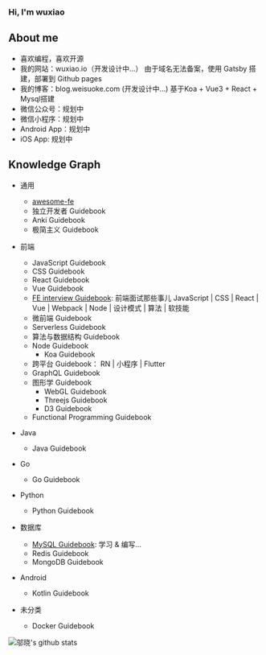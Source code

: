 ### Hi, I'm wuxiao

## About me

- 喜欢编程，喜欢开源
- 我的网站：wuxiao.io（开发设计中...） 由于域名无法备案，使用 Gatsby 搭建，部署到 Github pages
- 我的博客：blog.weisuoke.com (开发设计中...) 基于Koa + Vue3 + React + Mysql搭建
- 微信公众号：规划中
- 微信小程序：规划中
- Android App：规划中
- iOS App: 规划中
    
## Knowledge Graph

  - 通用
    - [awesome-fe](http://awesome-fe.weisuoke.com/)
    - 独立开发者 Guidebook
    - Anki Guidebook
    - 极简主义 Guidebook
  
  - 前端
    - JavaScript Guidebook
    - CSS Guidebook
    - React Guidebook
    - Vue Guidebook
    - [FE interview Guidebook](http://interview.wuxiao.io/): 前端面试那些事儿 JavaScript | CSS | React | Vue | Webpack | Node | 设计模式 | 算法 | 软技能
    - 微前端 Guidebook
    - Serverless Guidebook
    - 算法与数据结构 Guidebook
    - Node Guidebook
      - Koa Guidebook
    - 跨平台 Guidebook： RN | 小程序 | Flutter
    - GraphQL Guidebook
    - 图形学 Guidebook
        - WebGL Guidebook
        - Threejs Guidebook
        - D3 Guidebook
    - Functional Programming Guidebook
    
  - Java
    - Java Guidebook
  
  - Go
    - Go Guidebook
    
  - Python
    - Python Guidebook
    
  - 数据库
    - [MySQL Guidebook](http://mysql.wuxiao.io): 学习 & 编写...
    - Redis Guidebook
    - MongoDB Guidebook
    
  - Android
    - Kotlin Guidebook
    
  - 未分类
    - Docker Guidebook

![邬晓's github stats](https://github-readme-stats.vercel.app/api?username=weisuoke&show_icons=true&&count_private=true)

